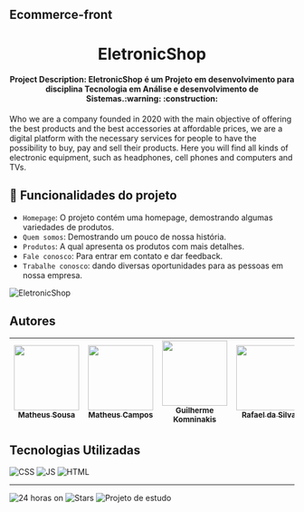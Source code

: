 ## Ecommerce-front 

 <h1 align="center"> EletronicShop </h1>
                  

<h4 align="center"> 
 Project Description: EletronicShop é um Projeto em desenvolvimento para disciplina Tecnologia em Análise e desenvolvimento de Sistemas.:warning: :construction:
</h4>

Who we are
a company founded in 2020 with the main objective of offering the best products and the best accessories at affordable prices, we are a digital platform with the necessary services for people to have the possibility to buy, pay and sell their products. Here you will find all kinds of electronic equipment, such as headphones, cell phones and computers and TVs.

## :hammer: Funcionalidades do projeto
- `Homepage`: O projeto contém uma homepage, demostrando algumas variedades de produtos.
- `Quem somos`: Demostrando um pouco de nossa história.
- `Produtos`: A qual apresenta os produtos com mais detalhes.
- `Fale conosco`: Para entrar em contato e dar feedback.
- `Trabalhe conosco`: dando diversas oportunidades para as pessoas em nossa empresa.

![EletronicShop](https://user-images.githubusercontent.com/66136425/173160848-ebe8ea07-a129-4204-90d8-84e102006a4c.png)

## Autores 
| [<img src="https://user-images.githubusercontent.com/66136425/173164411-c1bc510c-b179-4a2f-a8b4-79f72fc7b6db.png" width=115><br><sub>Matheus Sousa</sub>](https://github.com/MatheusFTI) | [<img src="https://user-images.githubusercontent.com/66136425/173164327-c2be3772-e904-4ce0-89b0-e30fa7c62fa3.png" width=115><br><sub>Matheus Campos</sub>](https://github.com/C4mpoos) | [<img src="https://user-images.githubusercontent.com/66136425/173163782-6dbe3b70-d0a3-4915-b01d-a5e1c425ac3d.png" width=115><br><sub>Guilherme Komninakis</sub>](https://github.com/guikomninakis) |  [<img src="https://user-images.githubusercontent.com/66136425/173164048-0d9dcc47-cf31-41c3-a89b-2fc7f8c7ea3f.png" width=115><br><sub>Rafael da Silva</sub>](https://github.com/1rafahub) |  [<img src="https://user-images.githubusercontent.com/66136425/173164294-e6b72f7d-1fa9-4839-9953-784105c70619.png" width=115><br><sub>Khallil Vilaça</sub>](https://github.com/KhallilVilacaSalinas) |
| :---: | :---: | :---: | :---: | :---: |

## Tecnologias Utilizadas
![CSS](https://img.shields.io/badge/.-CSS-blueviolet)
![JS](https://img.shields.io/badge/.-JS-yellow)
![HTML](https://img.shields.io/badge/.-HTML-orange)

________________________________________________________________
![24 horas on](https://img.shields.io/badge/24%20horas-ON-green)
![Stars](https://img.shields.io/github/stars/KhallilVilacaSalinas/ecommerce-front)
![Projeto de estudo](https://img.shields.io/badge/Projeto%20para-Estudo-yellow)
